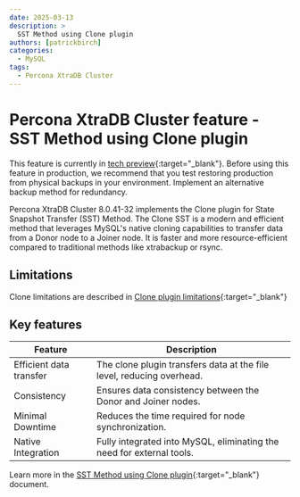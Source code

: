 ```yaml
---
date: 2025-03-13
description: >
  SST Method using Clone plugin 
authors: [patrickbirch]
categories:
  - MySQL
tags:
  - Percona XtraDB Cluster
---
```


# Percona XtraDB Cluster feature - SST Method using Clone plugin

<!-- more -->

This feature is currently in [tech preview](https://docs.percona.com/percona-xtradb-cluster/8.0/glossary.html#tech-preview){:target="_blank"}. Before using this feature in production, we recommend that you test restoring production from physical backups in your environment. Implement an alternative backup method for redundancy.

Percona XtraDB Cluster 8.0.41-32 implements the Clone plugin for State Snapshot Transfer (SST) Method. The Clone SST is a modern and efficient method that leverages MySQL's native cloning capabilities to transfer data from a Donor node to a Joiner node. It is faster and more resource-efficient compared to traditional methods like xtrabackup or rsync.

## Limitations

Clone limitations are described in [Clone plugin limitations](https://docs.percona.com/percona-server/8.0/clone-plugin-limitations.html){:target="_blank"}

## Key features

| Feature                 | Description                                                 |
|-------------------------|-------------------------------------------------------------|
| Efficient data transfer | The clone plugin transfers data at the file level, reducing overhead. |
| Consistency            | Ensures data consistency between the Donor and Joiner nodes. |
| Minimal Downtime       | Reduces the time required for node synchronization.         |
| Native Integration     | Fully integrated into MySQL, eliminating the need for external tools. |

Learn more in the [SST Method using Clone plugin](https://docs.percona.com/percona-xtradb-cluster/8.0/clone-sst.html){:target="_blank"} document.
